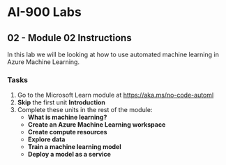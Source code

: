# AI-900 Labs
## 02 - Module 02 Instructions
In this lab we will be looking at how to use automated machine learning in Azure Machine Learning.

### Tasks
1.	Go to the Microsoft Learn module at https://aka.ms/no-code-automl
2.	**Skip** the first unit **Introduction** 
3.	Complete these units in the rest of the module:
      * **What is machine learning?**
      * **Create an Azure Machine Learning workspace**
      * **Create compute resources**
      * **Explore data**
      * **Train a machine learning model**
      * **Deploy a model as a service**

